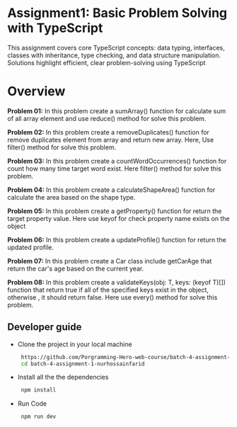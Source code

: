 # Assignment1: Basic Problem Solving with TypeScript

This assignment covers core TypeScript concepts: data typing, interfaces, classes with inheritance, type checking, and data structure manipulation. Solutions highlight efficient, clear problem-solving using TypeScript


# Overview

 **Problem 01:** In this problem create a sumArray() function for calculate sum of all array element and use reduce() method for solve this problem.

 **Problem 02:** In this problem create a removeDuplicates() function for remove duplicates element from array and return new array. Here, Use filter() method for solve this problem.

**Problem 03:** In this problem create a countWordOccurrences() function for count how many time target word exist. Here filter() method for solve this problem.

**Problem 04:** In this problem create a calculateShapeArea() function for calculate the area based on the shape type.

**Problem 05:** In this problem create a getProperty() function for return the target property value. Here use keyof for check property name exists on the object

**Problem 06:** In this problem create a updateProfile() function for return the updated profile.

**Problem 07:** In this problem create a Car class include getCarAge that return the car's age based on the current year. 

**Problem 08:** In this problem create a validateKeys(obj: T, keys: (keyof T)[]) function that return true if all of the specified keys exist in the object, otherwise , it should return false. Here use every() method for solve this problem.
## Developer guide

* Clone the project in your local machine
    ```bash
     https://github.com/Porgramming-Hero-web-course/batch-4-assignment-1-nurhossainfarid.git
     cd batch-4-assignment-1-nurhossainfarid
    ```
* Install all the the dependencies 
    ```bash
     npm install
    ```
* Run Code 
    ```bash
     npm run dev
    ```
    